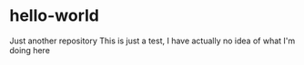 # hello-world
Just another repository
This is just a test, I have actually no idea of what I'm doing here
